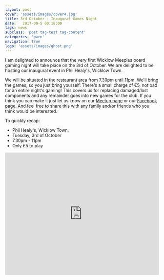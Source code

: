 ```yaml
---
layout: post
cover: 'assets/images/cover4.jpg'
title: 3rd October - Inaugural Games Night
date:   2017-09-5 00:18:00
tags: news
subclass: 'post tag-test tag-content'
categories: 'owen'
navigation: True
logo: 'assets/images/ghost.png'
---
```


I am delighted to announce that the very first Wicklow Meeples board gaming night will take place on the 3rd of October. We are delighted to be hosting our inaugural event in Phil Healy's, Wicklow Town.

We will be situated in the restaurant area from 7.30pm until 11pm. We'll bring the games, so you just bring yourself.  There's a small charge of €5, not bad for an entire night's gaming!  This covers us for replacing damaged/lost components and any remainder goes into new games for the club.  If you think you can make it just let us know on our [Meetup page](https://www.meetup.com/Board-Game-Evening-Wicklow-Meeples/) or our [Facebook page](http://facebook.com/wicklowmeeples). And feel free to share this with any family and/or friends who you think would be interested.

To quickly recap:

- Phil Healy's, Wicklow Town.
- Tuesday, 3rd of October
- 7.30pm - 11pm
- Only €5 to play

<iframe src="https://www.google.com/maps/embed?pb=!1m18!1m12!1m3!1d2402.2091973681486!2d-6.044986984033825!3d52.98063900974104!2m3!1f0!2f0!3f0!3m2!1i1024!2i768!4f13.1!3m3!1m2!1s0x4867b0caedf71bcd%3A0x62a55cae022b5a6c!2sPhil+Healys+pub!5e0!3m2!1sen!2sie!4v1504295856929" width="100%" height="400" frameborder="0" style="border:0" allowfullscreen></iframe>